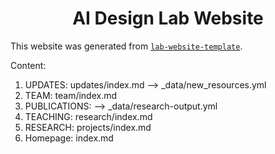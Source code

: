 <h1 align="center">AI Design Lab Website</h1>



This website was generated from [`lab-website-template`](https://github.com/greenelab/lab-website-template).


Content:
1. UPDATES: updates/index.md  --> _data/new_resources.yml
2. TEAM: team/index.md
3. PUBLICATIONS: --> _data/research-output.yml
4. TEACHING: research/index.md
5. RESEARCH: projects/index.md
6. Homepage: index.md

